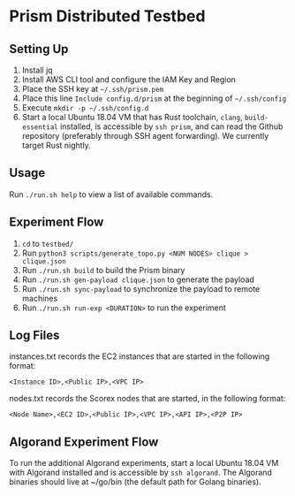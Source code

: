 # Prism Distributed Testbed

## Setting Up

1. Install jq
2. Install AWS CLI tool and configure the IAM Key and Region
3. Place the SSH key at `~/.ssh/prism.pem`
4. Place this line `Include config.d/prism` at the beginning of `~/.ssh/config`
5. Execute `mkdir -p ~/.ssh/config.d`
6. Start a local Ubuntu 18.04 VM that has Rust toolchain, `clang`, `build-essential` installed,
   is accessible by `ssh prism`, and can read the Github repository (preferably through SSH
   agent forwarding). We currently target Rust nightly.

## Usage

Run `./run.sh help` to view a list of available commands.

## Experiment Flow

1. `cd` to `testbed/`
2. Run `python3 scripts/generate_topo.py <NUM NODES> clique > clique.json`
3. Run `./run.sh build` to build the Prism binary
4. Run `./run.sh gen-payload clique.json` to generate the payload
5. Run `./run.sh sync-payload` to synchronize the payload to remote machines
6. Run `./run.sh run-exp <DURATION>` to run the experiment

## Log Files

instances.txt records the EC2 instances that are started in the following
format:

```
<Instance ID>,<Public IP>,<VPC IP>
```

nodes.txt records the Scorex nodes that are started, in the following format:

```
<Node Name>,<EC2 ID>,<Public IP>,<VPC IP>,<API IP>,<P2P IP>
```

## Algorand Experiment Flow

To run the additional Algorand experiments, start a local Ubuntu 18.04 VM with Algorand installed
and is accessible by `ssh algorand`. The Algorand binaries should live at ~/go/bin (the default
path for Golang binaries).

